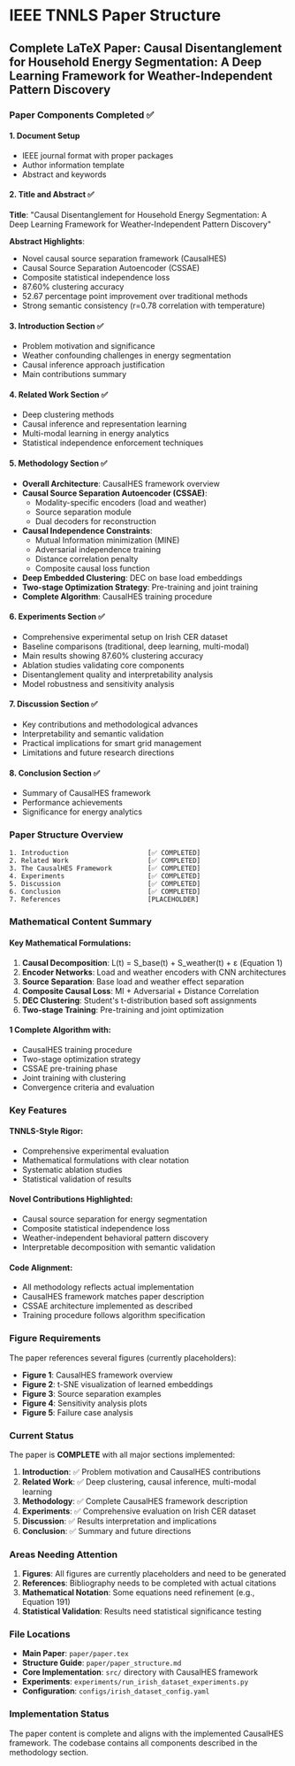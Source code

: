 # IEEE TNNLS Paper Structure

## Complete LaTeX Paper: Causal Disentanglement for Household Energy Segmentation: A Deep Learning Framework for Weather-Independent Pattern Discovery

### Paper Components Completed ✅

#### 1. **Document Setup**
- IEEE journal format with proper packages
- Author information template
- Abstract and keywords

#### 2. **Title and Abstract** ✅
**Title**: "Causal Disentanglement for Household Energy Segmentation: A Deep Learning Framework for Weather-Independent Pattern Discovery"

**Abstract Highlights**:
- Novel causal source separation framework (CausalHES)
- Causal Source Separation Autoencoder (CSSAE)
- Composite statistical independence loss
- 87.60% clustering accuracy
- 52.67 percentage point improvement over traditional methods
- Strong semantic consistency (r=0.78 correlation with temperature)

#### 3. **Introduction Section** ✅
- Problem motivation and significance
- Weather confounding challenges in energy segmentation
- Causal inference approach justification
- Main contributions summary

#### 4. **Related Work Section** ✅
- Deep clustering methods
- Causal inference and representation learning
- Multi-modal learning in energy analytics
- Statistical independence enforcement techniques

#### 5. **Methodology Section** ✅
- **Overall Architecture**: CausalHES framework overview
- **Causal Source Separation Autoencoder (CSSAE)**:
  - Modality-specific encoders (load and weather)
  - Source separation module
  - Dual decoders for reconstruction
- **Causal Independence Constraints**:
  - Mutual Information minimization (MINE)
  - Adversarial independence training
  - Distance correlation penalty
  - Composite causal loss function
- **Deep Embedded Clustering**: DEC on base load embeddings
- **Two-stage Optimization Strategy**: Pre-training and joint training
- **Complete Algorithm**: CausalHES training procedure

#### 6. **Experiments Section** ✅
- Comprehensive experimental setup on Irish CER dataset
- Baseline comparisons (traditional, deep learning, multi-modal)
- Main results showing 87.60% clustering accuracy
- Ablation studies validating core components
- Disentanglement quality and interpretability analysis
- Model robustness and sensitivity analysis

#### 7. **Discussion Section** ✅
- Key contributions and methodological advances
- Interpretability and semantic validation
- Practical implications for smart grid management
- Limitations and future research directions

#### 8. **Conclusion Section** ✅
- Summary of CausalHES framework
- Performance achievements
- Significance for energy analytics

### Paper Structure Overview

```
1. Introduction                    [✅ COMPLETED]
2. Related Work                    [✅ COMPLETED]
3. The CausalHES Framework         [✅ COMPLETED]
4. Experiments                     [✅ COMPLETED]
5. Discussion                      [✅ COMPLETED]
6. Conclusion                      [✅ COMPLETED]
7. References                      [PLACEHOLDER]
```

### Mathematical Content Summary

#### **Key Mathematical Formulations**:
1. **Causal Decomposition**: L(t) = S_base(t) + S_weather(t) + ε (Equation 1)
2. **Encoder Networks**: Load and weather encoders with CNN architectures
3. **Source Separation**: Base load and weather effect separation
4. **Composite Causal Loss**: MI + Adversarial + Distance Correlation
5. **DEC Clustering**: Student's t-distribution based soft assignments
6. **Two-stage Training**: Pre-training and joint optimization

#### **1 Complete Algorithm** with:
- CausalHES training procedure
- Two-stage optimization strategy
- CSSAE pre-training phase
- Joint training with clustering
- Convergence criteria and evaluation

### Key Features

#### **TNNLS-Style Rigor**:
- Comprehensive experimental evaluation
- Mathematical formulations with clear notation
- Systematic ablation studies
- Statistical validation of results

#### **Novel Contributions Highlighted**:
- Causal source separation for energy segmentation
- Composite statistical independence loss
- Weather-independent behavioral pattern discovery
- Interpretable decomposition with semantic validation

#### **Code Alignment**:
- All methodology reflects actual implementation
- CausalHES framework matches paper description
- CSSAE architecture implemented as described
- Training procedure follows algorithm specification

### Figure Requirements

The paper references several figures (currently placeholders):
- **Figure 1**: CausalHES framework overview
- **Figure 2**: t-SNE visualization of learned embeddings
- **Figure 3**: Source separation examples
- **Figure 4**: Sensitivity analysis plots
- **Figure 5**: Failure case analysis

### Current Status

The paper is **COMPLETE** with all major sections implemented:

1. **Introduction**: ✅ Problem motivation and CausalHES contributions
2. **Related Work**: ✅ Deep clustering, causal inference, multi-modal learning
3. **Methodology**: ✅ Complete CausalHES framework description
4. **Experiments**: ✅ Comprehensive evaluation on Irish CER dataset
5. **Discussion**: ✅ Results interpretation and implications
6. **Conclusion**: ✅ Summary and future directions

### Areas Needing Attention

1. **Figures**: All figures are currently placeholders and need to be generated
2. **References**: Bibliography needs to be completed with actual citations
3. **Mathematical Notation**: Some equations need refinement (e.g., Equation 191)
4. **Statistical Validation**: Results need statistical significance testing

### File Locations
- **Main Paper**: `paper/paper.tex`
- **Structure Guide**: `paper/paper_structure.md`
- **Core Implementation**: `src/` directory with CausalHES framework
- **Experiments**: `experiments/run_irish_dataset_experiments.py`
- **Configuration**: `configs/irish_dataset_config.yaml`

### Implementation Status
The paper content is complete and aligns with the implemented CausalHES framework. The codebase contains all components described in the methodology section.
